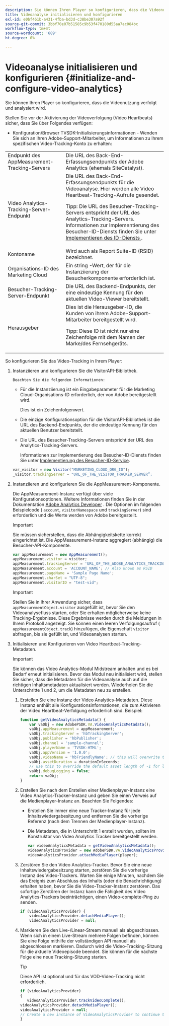 ```yaml
---
description: Sie können Ihren Player so konfigurieren, dass die Videonutzung verfolgt und analysiert wird.
title: Videoanalyse initialisieren und konfigurieren
exl-id: e0bf461b-a431-4fba-bd3d-c38be307a92f
source-git-commit: 3bbf70e07b51585c9b53f470180d55aa7ac084bc
workflow-type: tm+mt
source-wordcount: '689'
ht-degree: 0%

---
```


# Videoanalyse initialisieren und konfigurieren {#initialize-and-configure-video-analytics}

Sie können Ihren Player so konfigurieren, dass die Videonutzung verfolgt und analysiert wird.

Stellen Sie vor der Aktivierung der Videoverfolgung (Video Heartbeats) sicher, dass Sie über Folgendes verfügen:

* Konfiguration/Browser TVSDK-Initialisierungsinformationen - Wenden Sie sich an Ihren Adobe-Support-Mitarbeiter, um Informationen zu Ihrem spezifischen Video-Tracking-Konto zu erhalten:

<table id="table_3565328ABBEE4605A92EAE1ADE5D6F84">
 <tbody>
  <tr>
   <td colname="col1"> Endpunkt des AppMeasurement-Tracking-Servers </td>
   <td colname="col2"> Die URL des Back-End-Erfassungsendpunkts der Adobe Analytics (ehemals SiteCatalyst). </td>
  </tr>
  <tr>
   <td colname="col1"> Video Analytics-Tracking-Server-Endpunkt </td>
   <td colname="col2"> Die URL des Back-End-Erfassungsendpunkts für die Videoanalyse. Hier werden alle Video Heartbeat-Tracking-Aufrufe gesendet. <p>Tipp:  Die URL des Besucher-Tracking-Servers entspricht der URL des Analytics-Tracking-Servers. Informationen zur Implementierung des Besucher-ID-Diensts finden Sie unter <a href="https://experienceleague.adobe.com/docs/id-service/using/implementation/setup-target.html?lang=en" format="html" scope="external"> Implementieren des ID-Diensts </a>. </p> </td>
  </tr>
  <tr>
   <td colname="col1"> Kontoname </td>
   <td colname="col2"> Wird auch als Report Suite-ID (RSID) bezeichnet. </td>
  </tr>
  <tr>
   <td colname="col1"> Organisations-ID des Marketing Cloud </td>
   <td colname="col2"> Ein string -Wert, der für die Instanziierung der Besucherkomponente erforderlich ist. </td>
  </tr>
  <tr>
   <td colname="col1"> Besucher-Tracking-Server-Endpunkt </td>
   <td colname="col2"> Die URL des Backend-Endpunkts, der eine eindeutige Kennung für den aktuellen Video-Viewer bereitstellt. </td>
  </tr>
  <tr>
   <td colname="col1"> Herausgeber </td>
   <td colname="col2"> Dies ist die Herausgeber-ID, die Kunden von ihrem Adobe-Support-Mitarbeiter bereitgestellt wird. <p>Tipp:  Diese ID ist nicht nur eine Zeichenfolge mit dem Namen der Marke/des Fernsehgeräts. </p> </td>
  </tr>
 </tbody>
</table>

So konfigurieren Sie das Video-Tracking in Ihrem Player:

1. Instanziieren und konfigurieren Sie die VisitorAPI-Bibliothek.

       Beachten Sie die folgenden Informationen:
   
   * Für die Instanziierung ist ein Eingabeparameter für die Marketing Cloud-Organisations-ID erforderlich, der von Adobe bereitgestellt wird.

      Dies ist ein Zeichenfolgenwert.
   * Die einzige Konfigurationsoption für die VisitorAPI-Bibliothek ist die URL des Backend-Endpunkts, der die eindeutige Kennung für den aktuellen Benutzer bereitstellt.
   * Die URL des Besucher-Tracking-Servers entspricht der URL des Analytics-Tracking-Servers.

      Informationen zur Implementierung des Besucher-ID-Diensts finden Sie unter [Implementierung des Besucher-ID-Service](https://experienceleague.adobe.com/docs/id-service/using/implementation/setup-target.html?lang=en).

   ```js
   var_visitor = new Visitor("MARKETING_CLOUD_ORG_ID");
   _visitor.trackingServer = "URL_OF_THE_VISITOR_TRACKER_SERVER”;
   ```

2. Instanziieren und konfigurieren Sie die AppMeasurement-Komponente.

   Die AppMeasurement-Instanz verfügt über viele Konfigurationsoptionen. Weitere Informationen finden Sie in der Dokumentation [Adobe Analytics Developer](https://microsite.omniture.com/t2/help/en_US/reference/#Developer) . Die Optionen im folgenden Beispielcode ( `account`, `visitorNamespace` und `trackingServer`) sind erforderlich und die Werte werden von Adobe bereitgestellt.

   >[!IMPORTANT]
   >
   >Sie müssen sicherstellen, dass die Abhängigkeitskette korrekt eingerichtet ist. Die AppMeasurement-Instanz aggregiert (abhängig) die Besucher-API-Komponente.

   ```js
   var appMeasurement = new AppMeasurement();
   appMeasurement.visitor = visitor;
   appMeasurement.trackingServer = 'URL_OF_THE_ADOBE_ANALYTICS_TRACKING_SERVER';
   appMeasurement.account = 'ACCOUNT_NAME'; // Also known as RSID
   appMeasurement.pageName = 'Sample Page Name';
   appMeasurement.charSet = "UTF-8";
   appMeasurement.visitorID = "test-vid";
   ```

   >[!IMPORTANT]
   >
   >Stellen Sie in Ihrer Anwendung sicher, dass `appMeasurementObject.visitor` ausgefüllt ist, bevor Sie den Videoanalysefluss starten, oder Sie erhalten möglicherweise keine Tracking-Ergebnisse. Diese Ergebnisse werden durch die Meldungen in Ihrem Protokoll angezeigt. Sie können einen leeren Verfolgungsaufruf ( `appMeasurementObject.track`) hinzufügen, die Eigenschaft `visitor` abfragen, bis sie gefüllt ist, und Videoanalysen starten.

3. Initialisieren und Konfigurieren von Video Heartbeat-Tracking-Metadaten.

   >[!IMPORTANT]
   >
   >Sie können das Video Analytics-Modul Midstream anhalten und es bei Bedarf erneut initialisieren. Bevor das Modul neu initialisiert wird, stellen Sie sicher, dass die Metadaten für die Videoanalyse auch auf die richtigen Inhaltsmetadaten aktualisiert werden. Wiederholen Sie die Unterschritte 1 und 2, um die Metadaten neu zu erstellen.

   1. Erstellen Sie eine Instanz der Video Analytics-Metadaten.
Diese Instanz enthält alle Konfigurationsinformationen, die zum Aktivieren der Video Heartbeat-Verfolgung erforderlich sind. Beispiel:

      ```js
      function getVideoAnalyticsMetadata() {
          var vaObj = new AdobePSDK.VA.VideoAnalyticsMetadata();
          vaObj.appMeasurement = appMeasurement;
          vaObj.trackingServer = 'hbTrackingServer';
          vaObj.publisher = 'hbPublisher';
          vaObj.channel = 'sample-channel';
          vaObj.playerName = 'TVSDK-HTML';
          vaObj.appVersion = '1.0.0';
          vaObj.videoName = 'hbFriendlyName'; // this will overwrite the ContextData variable a.media.friendlyName
          vaObj.assetDuration = durationInSeconds;
          // use this to override the default asset length of -1 for live streams
          vaObj.debugLogging = false;
          return vaObj;
      }
      ```

   2. Erstellen Sie nach dem Erstellen einer Medienplayer-Instanz eine Video Analytics-Tracker-Instanz und geben Sie einen Verweis auf die Medienplayer-Instanz an.
Beachten Sie Folgendes:

      * Erstellen Sie immer eine neue Tracker-Instanz für jede Inhaltswiedergabesitzung und entfernen Sie die vorherige Referenz (nach dem Trennen der Medienplayer-Instanz).
      * Die Metadaten, die in Unterschritt 1 erstellt wurden, sollten im Konstruktor von Video Analytics Tracker bereitgestellt werden.

         ```js
         var videoAnalyticsMetadata = getVideoAnalyticsMetadata();
         videoAnalyticsProvider = new AdobePSDK.VA.VideoAnalyticsProvider(videoAnalyticsMetadata);
         videoAnalyticsProvider.attachMediaPlayer(player);
         ```
   3. Zerstören Sie den Video Analytics-Tracker.
Bevor Sie eine neue Inhaltswiedergabesitzung starten, zerstören Sie die vorherige Instanz des Video-Trackers. Warten Sie einige Minuten, nachdem Sie das Ereignis zum Abschluss des Inhalts (oder die Benachrichtigung) erhalten haben, bevor Sie die Video-Tracker-Instanz zerstören. Das sofortige Zerstören der Instanz kann die Fähigkeit des Video Analytics-Trackers beeinträchtigen, einen Video-complete-Ping zu senden.

      ```js
      if (videoAnalyticsProvider) {
          videoAnalyticsProvider.detachMediaPlayer();
          videoAnalyticsProvider = null;
      ```

   4. Markieren Sie den Live-/Linear-Stream manuell als abgeschlossen.
Wenn sich in einem Live-Stream mehrere Folgen befinden, können Sie eine Folge mithilfe der vollständigen API manuell als abgeschlossen markieren. Dadurch wird die Video-Tracking-Sitzung für die aktuelle Videoepisode beendet. Sie können für die nächste Folge eine neue Tracking-Sitzung starten.
      >[!TIP]
      >
      >Diese API ist optional und für das VOD-Video-Tracking nicht erforderlich.

      ```js
      if (videoAnalyticsProvider)
      {
         videoAnalyticsProvider.trackVideoComplete();
      videoAnalyticsProvider.detachMediaPlayer();
      videoAnalyticsProvider = null;
      // Create a new instance of VideoAnalyticsProvider to continue tracking.
      }
      ```
